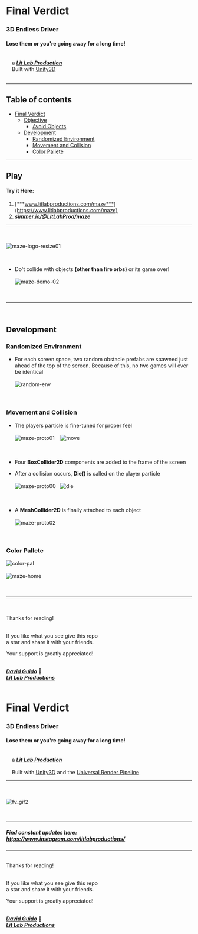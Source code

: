 # Final Verdict
  
### 3D Endless Driver
#### Lose them or you're going away for a long time!
<br/>&nbsp;&nbsp;&nbsp;&nbsp;a [***Lit Lab Production***](https://www.litlabproductions.com)<br/>
&nbsp;&nbsp;&nbsp;&nbsp;Built with [Unity3D](https://github.com/Unity-Technologies) <br><br>
***

## Table of contents
- [Final Verdict](#maze)
  - [Objective](#objective)
    - [Avoid Objects](#avoid-objects)
  - [Development](#development)
    - [Randomized Environment](#randomized-environment)
    - [Movement and Collision](#movement-and-collision)
    - [Color Pallete](#color-pallete)
***

## Play

#### Try it Here:
  1. [***www.litlabproductions.com/maze***](https://www.litlabproductions.com/maze)
  2. [***simmer.io/@LitLabProd/maze***](https://simmer.io/@LitLabProd/maze)
***
<br><br>
![maze-logo-resize01](https://user-images.githubusercontent.com/34845402/131579777-3a850564-05b3-4245-9d3a-014d3511a616.png)

<br>

  * Do't collide with objects **(other than fire orbs)** or its game over! <br><br>
![maze-demo-02](https://user-images.githubusercontent.com/34845402/131578147-423bd080-8245-43ef-bb80-8f6eb7a361f9.gif) <br>
<br><br>

***
<br>

## Development

### Randomized Environment 
   * For each screen space, two random obstacle prefabs are spawned just ahead of the top of the screen. Because of this, no two games will ever be identical <br><br>
![random-env](https://user-images.githubusercontent.com/34845402/132150061-a1c6b8e2-1960-420d-baf1-f6e57a5d6166.png)<br><br><br>


### Movement and Collision 
   * The players particle is fine-tuned for proper feel <br><br>
![maze-proto01](https://user-images.githubusercontent.com/34845402/131583225-f4b54127-b7d3-4956-b6b0-6c276a81a5e4.gif) &nbsp;&nbsp;
![move](https://user-images.githubusercontent.com/34845402/132148820-e8f4f6de-0539-47b7-83ed-8ebe6bb580c9.png)<br><br><br>

   * Four **BoxCollider2D** components are added to the frame of the screen 
   * After a collision occurs, **Die()** is called on the player particle <br><br>
![maze-proto00](https://user-images.githubusercontent.com/34845402/131583224-6f6b0f01-a1c3-4786-bb94-fa530c0dbb51.gif)&nbsp;&nbsp;
![die](https://user-images.githubusercontent.com/34845402/132148818-f410accc-7d13-4c63-a68d-22ddf7889011.png)<br><br><br>
 
   * A **MeshCollider2D** is finally attached to each object <br><br>
![maze-proto02](https://user-images.githubusercontent.com/34845402/131583220-fd67148c-2a66-4b0f-a572-b934ec2ddb20.gif)&nbsp;
<br><br><br>


### Color Pallete 
![color-pal](https://user-images.githubusercontent.com/34845402/132147267-da4f1390-3395-4a06-8853-d21d50778539.png)
<br><br>
![maze-home](https://user-images.githubusercontent.com/34845402/132147388-fed30566-2d58-4330-8c2f-7613e9e4477e.png)
<br><br><br>
     
     
***

<br><br>
Thanks for reading!<br/><br/>
 
If you like what you see give this repo  
a star and share it with your friends.

Your support is greatly appreciated!<br/><br/>


[***David Guido***](https://www.litlabproductions.com/resume-view) :rocket:  
[***Lit Lab Productions***](https://www.litlabproductions.com)
<br/><br/>














# Final Verdict
  
### 3D Endless Driver
#### Lose them or you're going away for a long time!
<br/>&nbsp;&nbsp;&nbsp;&nbsp;a [***Lit Lab Production***](https://www.litlabproductions.com)
<br/><br/>&nbsp;&nbsp;&nbsp;&nbsp;Built with [Unity3D](https://github.com/Unity-Technologies) and the 
[Universal Render Pipeline](https://docs.unity3d.com/Packages/com.unity.render-pipelines.universal@7.1/manual/index.html)
***
<br/><br/>
![fv_gif2](https://user-images.githubusercontent.com/34845402/51771885-520d4100-209f-11e9-8a15-8e543af54524.gif)

<br>

***


##### Find constant updates here: https://www.instagram.com/litlabproductions/


***

<br/>
Thanks for reading!<br/><br/>
 
If you like what you see give this repo  
a star and share it with your friends.

Your support is greatly appreciated!<br/><br/>


[***David Guido***](https://www.litlabproductions.com/resume-view) :rocket:  
[***Lit Lab Productions***](https://www.litlabproductions.com)
<br/><br/>
